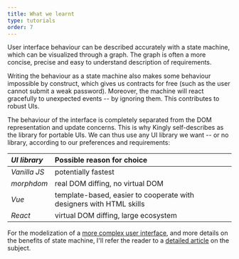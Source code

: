 ```yaml
---
title: What we learnt
type: tutorials
order: 7
---
```


User interface behaviour can be described accurately with a state machine, which can be visualized through a graph. The graph is often a more concise, precise and easy to understand description of requirements.

Writing the behaviour as a state machine also makes some behaviour impossible by construct, which gives us contracts for free (such as the user cannot submit a weak password). Moreover, the machine will react gracefully to unexpected events -- by ignoring them. This contributes to robust UIs.

The behaviour of the interface is completely separated from the DOM representation and update concerns. This is why Kingly self-describes as the library for portable UIs. We can thus use any UI library we want -- or no library, according to our preferences and requirements:

|*UI library* |Possible reason for choice |
|:---|:---|
|*Vanilla JS* | potentially fastest|
|*morphdom*| real DOM diffing, no virtual DOM|
|*Vue*| template-based, easier to cooperate with designers with HTML skills|
|*React*| virtual DOM diffing, large ecosystem|

For the modelization of a [more complex user interface](https://sarimarton.github.io/tmdb-ui-cyclejs/dist/#/), and more details on the benefits of state machine, I'll refer the reader to a [detailed article](https://medium.com/dailyjs/user-interfaces-you-can-trust-with-state-machines-49de7fa138a6) on the subject.
 
